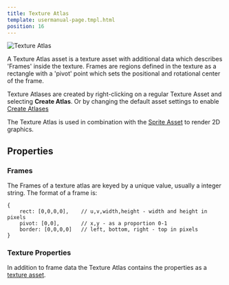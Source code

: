 ```yaml
---
title: Texture Atlas
template: usermanual-page.tmpl.html
position: 16
---
```


![Texture Atlas][1]

A Texture Atlas asset is a texture asset with additional data which describes 'Frames' inside the texture. Frames are regions defined in the texture as a rectangle with a 'pivot' point which sets the positional and rotational center of the frame.

Texture Atlases are created by right-clicking on a regular Texture Asset and selecting **Create Atlas**. Or by changing the default asset settings to enable [Create Atlases][3]

The Texture Atlas is used in combination with the [Sprite Asset][4] to render 2D graphics.

## Properties

### Frames

The Frames of a texture atlas are keyed by a unique value, usually a integer string. The format of a frame is:

```
{
    rect: [0,0,0,0],    // u,v,width,height - width and height in pixels
    pivot: [0,0],       // x,y - as a proportion 0-1
    border: [0,0,0,0]   // left, bottom, right - top in pixels
}
```

### Texture Properties

In addition to frame data the Texture Atlas contains the properties as a [texture asset][2].

[1]: /images/user-manual/assets/texture-atlas/texture-atlas.jpg
[2]: /user-manual/assets/textures
[3]: /user-manual/designer/settings#create-atlases
[4]: /user-manual/assets/sprites

